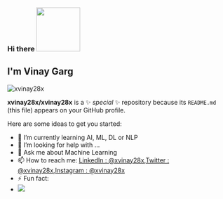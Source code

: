 ### Hi there <img src = "https://media.tenor.com/images/e89ab197c95440745f57041fcf379322/tenor.gif"  width = "100px">

## I'm Vinay Garg

<p align="left"> <img src="https://komarev.com/ghpvc/?username=xvinay28x&label=Views&color=blue&style=plastic" alt="xvinay28x" /> </p>

**xvinay28x/xvinay28x** is a ✨ _special_ ✨ repository because its `README.md` (this file) appears on your GitHub profile.

Here are some ideas to get you started:

- 🌱 I’m currently learning AI, ML, DL or NLP
- 🤔 I’m looking for help with ...
- 💬 Ask me about Machine Learning
- 📫 How to reach me: [LinkedIn : @xvinay28x](https://www.linkedin.com/in/xvinay28x/),[Twitter : @xvinay28x](https://www.twitter.com/xvinay28x),[Instagram : @xvinay28x](https://www.instagram.com/xvinay28x/)
- ⚡ Fun fact: 
- <img src = "https://cdn.dribbble.com/users/1643824/screenshots/3429154/untitled-4.gif">
